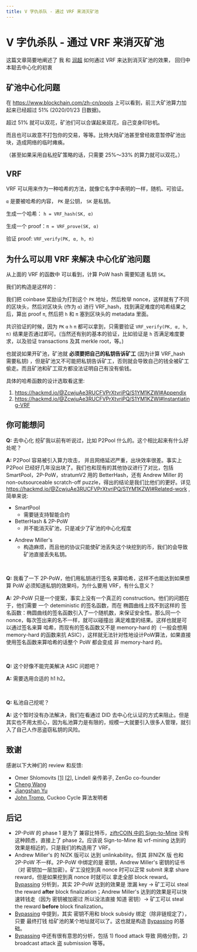 ```yaml
---
title: V 字仇杀队 - 通过 VRF 来消灭矿池
---
```


# V 字仇杀队 - 通过 VRF 来消灭矿池

<!-- ex_nolevel -->

这篇文章简要地阐述了 我 和 [润超](https://github.com/SebastianElvis)  如何通过 VRF 来达到消灭矿池的效果， 回归中本聪去中心化的初衷

## 矿池中心化问题

在 https://www.blockchain.com/zh-cn/pools 上可以看到，前三大矿池算力加起来已经超过 51% (2020/01/23 日数据)。

超过 51% 就可以双花，矿池们可以合谋起来双花，自己变身印钞机。

而且也可以故意不打包你的交易，等等。比特大陆矿池甚至曾经故意暂停矿池出块，造成网络的临时瘫痪。

（甚至如果采用自私挖矿策略的话，只需要 25%～33% 的算力就可以双花。）

## VRF

VRF 可以用来作为一种哈希的方法，就像它名字中表明的一样，随机、可验证。

`α` 是要被哈希的内容， `PK` 是公钥， `SK` 是私钥。

生成一个哈希： `h = VRF_hash(SK, α)`

生成一个 proof：`π = VRF_prove(SK, α)`

验证 proof: `VRF_verify(PK, α, h, π)`


## 为什么可以用 VRF 来解决 中心化矿池问题

从上面的 VRF 的函数中 可以看到，计算 PoW hash 需要知道 私钥 `SK`。

我们的构造是这样的：

我们把 coinbase 奖励设为打到这个 `PK` 地址，然后枚举 nonce，这样就有了不同的区块头，然后对区块头 (作为 `α`) 进行 VRF_hash，找到满足难度的哈希结果之后，算出 proof `π`, 然后把 `h` 和 `π` 塞到区块头的 metadata 里面。

共识验证的时候，因为 `PK` `α` `h` `π` 都可以拿到，只需要验证 `VRF_verify(PK, α, h, π)` 结果是否通过即可。(当然还有别的基本的验证，比如验证是 `h` 否满足难度要求，以及验证 transactions 及其 merkle root，等。)

也就说如果开矿池，矿池就 **必须要把自己的私钥告诉矿工** (因为计算 VRF_hash 需要私钥) ，但是矿池又不可能把私钥告诉矿工，否则就会导致自己的钱全被矿工偷走。而且矿池和矿工双方都没法证明自己有没有偷钱。

具体的哈希函数的设计选取看这里:

1. https://hackmd.io/@ZcwjuAe3RUCFVPrXtvriPQ/S1YM1KZWI#Appendix
2. https://hackmd.io/@ZcwjuAe3RUCFVPrXtvriPQ/S1YM1KZWI#Instantiating-VRF


## 你可能想问

__Q:__ 去中心化 挖矿我以前有听说过，比如 P2Pool 什么的。这个相比起来有什么好处呢？

__A:__ P2Pool 容易被引入算力攻击， 并且网络延迟严重，出块效率很差。事实上 P2Pool 已经好几年没出块了。我们也和现有的其他协议进行了对比，包括 SmartPool，2P-PoW，stratumV2 用的 BetterHash，还有 Andrew Miller 的 non-outsourceable scratch-off puzzle，得出的结论是我们比他们的更好。详见 https://hackmd.io/@ZcwjuAe3RUCFVPrXtvriPQ/S1YM1KZWI#Related-work , 简单来说:
+ SmartPool
    * 需要链支持智能合约
+ BetterHash & 2P-PoW
    * 并不能消灭矿池，只是减少了矿池的中心化程度
* Andrew Miller's
    - 构造麻烦，而且他的协议只能使矿池丢失这个块挖到的币，我们的会导致矿池直接丢失私钥。

</br>

__Q:__ 我看了一下 2P-PoW，他们用私钥进行签名 来算哈希，这样不也能达到如果想算 PoW 必须知道私钥的效果吗，为什么要用 VRF，有什么意义？

__A:__ 2P-PoW 只是一个提案，事实上没有一个真正的 construction。他们的问题在于，他们需要 一个 deteministic 的签名函数，而在 椭圆曲线上找不到这样的 签名函数：椭圆曲线的签名函数引入了一个随机数，来保证安全性。那么同一个 nonce，每次签出来的名不一样，就可以碰撞出 满足难度的结果。这样也就是可以通过签名来算 哈希，而现有的签名函数又不是 memory-hard 的（一般会想用 memory-hard 的函数来抗 ASIC），这样就无法针对性地设计PoW算法，如果直接使用签名函数来算哈希的话整个 PoW 都会变成 非 memory-hard 的。

</br>

__Q:__ 这个好像不能完美解决 ASIC 问题吧？

__A:__ 需要选用合适的 h1 h2。

</br>

__Q:__ 私池自己挖呢？

__A:__ 这个暂时没有办法解决，我们在看通过 DID 去中心化认证的方式来阻止。但是其实也不用太担心，因为私池算力是有限的，规模一大就要引入很多人管理，就引入了自己人作恶盗窃私钥的风险。


## 致谢

感谢以下大神们的 review 和反馈:

+ Omer Shlomovits [[1]](https://cyber.biu.ac.il/member/omer-shlomovits/) [[2]](https://twitter.com/omershlomovits),  Lindell 亲传弟子, ZenGo co-founder
+ [Cheng Wang](https://ethresear.ch/u/chengwang)
+ [Jiangshan Yu](https://www.jiangshanyu.com/)
+ [John Tromp](https://forum.grin.mw/u/tromp),  Cuckoo Cycle 算法发明者


## 后记
+ 2P-PoW 的 phase 1 是为了 兼容比特币，[ziftrCOIN 中的 Sign-to-Mine](https://d19y4lldx7po3t.cloudfront.net/assets/docs/ziftrcoin-whitepaper-120614.pdf) 没有这种顾虑，直接上了 phase 2。应该说 Sign-to-Mine 和 vrf-mining 达到的效果是相近的，只是我们的构造用了 VRF。
+ Andrew Miller's 的 NIZK 版可以 达到 unlinkability。但其 非NIZK 版 也和 2P-PoW 不一样。2P-PoW 中绑定的是 密钥，Andrew Miller's 密钥的证书（对 密钥加一层加密）。矿工没挖到真 nonce 时可以正常 submit 来拿 share reward，但是如果挖到真 nonce 时就可以 拿走全部 block reward。[Bypassing](https://eprint.iacr.org/2020/044.pdf) 分析到，其实 2P-PoW 达到的效果是 泄漏 key -> 矿工可以 steal the reward **after** block finalization；Andrew Miller's 达到的效果是可以快速转钱走（因为 密钥被加密过 所以没法直接 知道 密钥）-> 矿工可以 steal the reward **before** block finalization。 
+ [Bypassing](https://eprint.iacr.org/2020/044.pdf) 中提到，其实 密钥不用和 block subsidy 绑定（除非链规定了），只要 最终打钱 给矿池的某个地址就可以了。这也就是构造 [Bypassing](https://eprint.iacr.org/2020/044.pdf) 的基础。
+ [Bypassing](https://eprint.iacr.org/2020/044.pdf) 中还有很有意思的分析，包括 1) flood attack 导致 网络分割，2) broadcast attack 盗 submission 等等。